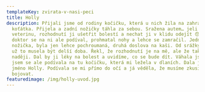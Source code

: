 ```yaml
---
templateKey: zvirata-v-nasi-peci
title: Holly
description: Přijali jsme od rodiny kočičku, která u nich žila na zahradě od
  koťátka. Přijela a zadní nožičky táhla za sebou. Sražena autem… jeli jsme na
  veterinu, rozhodnutí ji ušetřit bolestí a nechat ji v klidu odejít 😓. Pan
  doktor se na ni ale podíval, prohmatal nohy a lehce se zamračil. Jedna
  nožička, byla jen lehce pochroumaná, druhá doslova na kaši. Od srážky s autem
  už to musela být delší doba. Řekl, že rozhodnutí je na mě, ale že tak vidí
  naději. Dal by ji léky na bolest a uvidíme, co se bude dít. Váhala jsem… pak
  jsem se ale podívala na tu kočičku, která mi ležela v dlaních. Dala jsem ji
  jméno Holly. Podívala se mi přímo do očí a já věděla, že musíme zkusit
  bojovat.
featuredimage: /img/holly-uvod.jpg
---
```

